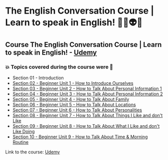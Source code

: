 # The English Conversation Course | Learn to speak in English! 👨‍💻👽🤯
## Course The English Conversation Course | Learn to speak in English! - [Udemy](https://www.udemy.com/course/the-english-conversation-course/)
### 💥 Topics covered during the course were 🚀
- Section 01 - Introduction
- [Section 02 - Beginner Unit 1 - How to Introduce Ourselves](https://github.com/romulovieira777/The_English_Conversation_Course_Learn_to_Speak_in_English/tree/master/Section_02_Beginner_Unit_1_How_to_Introduce_Ourselves)
- [Section 03 - Beginner Unit 2 - How to Talk About Personal Information 1](https://github.com/romulovieira777/The_English_Conversation_Course_Learn_to_Speak_in_English/tree/master/Section_03_Beginner_Unit_2_How_to_Talk_About_Personal_Information_1)
- [Section 04 - Beginner Unit 3 - How to Talk About Personal Information 2](https://github.com/romulovieira777/The_English_Conversation_Course_Learn_to_Speak_in_English/tree/master/Section_04_Beginner_Unit_3_How_to_Talk_About_Personal_Information_2)
- [Section 05 - Beginner Unit 4 - How to Talk About Family](https://github.com/romulovieira777/The_English_Conversation_Course_Learn_to_Speak_in_English/tree/master/Section_05_Beginner_Unit_4_How_to_Talk_About_Family)
- [Section 06 - Beginner Unit 5 - How to Talk About Locations](https://github.com/romulovieira777/The_English_Conversation_Course_Learn_to_Speak_in_English/tree/master/Section_05_Beginner_Unit_4_How_to_Talk_About_Family)
- [Section 07 - Beginner Unit 6 - How to Talk About Personalities](https://github.com/romulovieira777/The_English_Conversation_Course_Learn_to_Speak_in_English/tree/master/Section_07_Beginner_Unit_6_How_To_Talk_About_Personalities)
- [Section 08 - Beginner Unit 7 - How to Talk About Things I Like and don't Like](https://github.com/romulovieira777/The_English_Conversation_Course_Learn_to_Speak_in_English/tree/master/Section_08_Beginner_Unit_7_How_to_Talk_About_Things_I_Like_and_Dont_Like)
- [Section 09 - Beginner Unit 8 - How to Talk About What I Like and don't Like Doing](https://github.com/romulovieira777/The_English_Conversation_Course_Learn_to_Speak_in_English/tree/master/Section_09_Beginner_Unit_8_How_to_Talk_About_What_I_Like_and_Dont_Like_Doing)
- [Section 10 - Beginner Unit 9 - How to Talk About Time & Morning Routine](https://github.com/romulovieira777/The_English_Conversation_Course_Learn_to_Speak_in_English/tree/master/Section_10_Beginner_Unit_9_How_To_Talk_About_Time_Morning_Routine)

Link to the course: [Udemy](https://www.udemy.com/course/the-english-conversation-course/)
